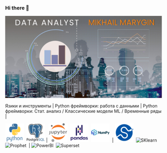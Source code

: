 ### Hi there 👋
[![Mikhail's GitHub Banner](./header2.jpg)](https://stepik.org/users/489738589/profile)


Язики и инструменты | Python фреймворки: работа с данными | Python фреймворки: Стат. анализ / Классические модели ML / Временные ряды |
<div>
  <img src='https://github.com/devicons/devicon/blob/55609aa5bd817ff167afce0d965585c92040787a/icons/python/python-original-wordmark.svg'
title="Python" alt="Python" width="60" height="60"/>&nbsp;
  <img src='https://github.com/devicons/devicon/blob/55609aa5bd817ff167afce0d965585c92040787a/icons/postgresql/postgresql-original-wordmark.svg'
title="Postgres" alt="Postgres" width="60" height="60"/>&nbsp;|
  <img src='https://github.com/devicons/devicon/blob/55609aa5bd817ff167afce0d965585c92040787a/icons/jupyter/jupyter-original-wordmark.svg'
title="Jupyter" alt="Jupyter" width="60" height="60"/>&nbsp;
  <img src='https://github.com/devicons/devicon/blob/55609aa5bd817ff167afce0d965585c92040787a/icons/pandas/pandas-original-wordmark.svg' title="Pandas" alt="Pandas" width="60" height="60"/>&nbsp;
<img src='https://github.com/devicons/devicon/blob/55609aa5bd817ff167afce0d965585c92040787a/icons/numpy/numpy-original-wordmark.svg'
title="Numpy" alt="Numpy" width="60" height="60"/>&nbsp; |
  <img src='https://raw.githubusercontent.com/scipy/scipy/main/doc/source/_static/logo.svg'
title="Scipy" alt="Scipy" width="60" height="60"/>&nbsp;
<img src='https://raw.githubusercontent.com/scikit-learn/scikit-learn/main/doc/logos/scikit-learn-logo.png'
title="SKlearn" alt="SKlearn" width="120" height="60"/>&nbsp;
<img src='https://forecastr-io.herokuapp.com/static/img/facebook_prophet_icon.png'
title="Prophet" alt="Prophet" width="60" height="60"/>&nbsp; |
<img src='https://github.com/microsoft/PowerBI-Icons/blob/2bf1c982fb24528eee1559a96a25eb534c175cfd/SVG/Power-BI.svg'
title="PowerBI" alt="PowerBI" width="60" height="60"/>&nbsp;
<img src='https://upload.wikimedia.org/wikipedia/commons/0/0e/Superset_logo.svg'
title="Superset" alt="Superset" width="120" height="60"/>&nbsp;
</div>
